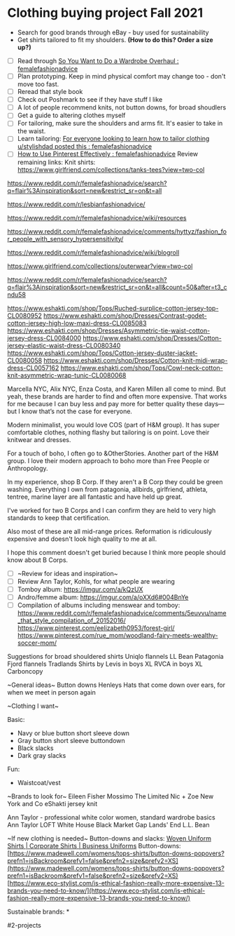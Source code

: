 # Clothing buying project Fall 2021
* Search for good brands through eBay - buy used for sustainability
* Get shirts tailored to fit my shoulders. **(How to do this? Order a size up?)**
- [ ] Read through [So You Want to Do a Wardrobe Overhaul : femalefashionadvice](https://www.reddit.com/r/femalefashionadvice/comments/2sz2lo/so_you_want_to_do_a_wardrobe_overhaul/)
- [ ] Plan prototyping. Keep in mind physical comfort may change too - don't move too fast.
- [ ] Reread that style book
- [ ] Check out Poshmark to see if they have stuff I like
- [ ] A lot of people recommend knits, not button downs, for broad shoudlers
- [ ] Get a guide to altering clothes myself
- [ ] For tailoring, make sure the shoulders and arms fit. It's easier to take in the waist. 
- [ ] Learn tailoring: [For everyone looking to learn how to tailor clothing u/stylishdad posted this : femalefashionadvice](https://www.reddit.com/r/femalefashionadvice/comments/abc4kn/for_everyone_looking_to_learn_how_to_tailor/)
- [ ] [How to Use Pinterest Effectively : femalefashionadvice](https://www.reddit.com/r/femalefashionadvice/comments/26e24g/how_to_use_pinterest_effectively/)
Review remaining links:
Knit shirts: https://www.girlfriend.com/collections/tanks-tees?view=two-col

https://www.reddit.com/r/femalefashionadvice/search?q=flair%3Ainspiration&sort=new&restrict_sr=on&t=all

https://www.reddit.com/r/lesbianfashionadvice/

https://www.reddit.com/r/femalefashionadvice/wiki/resources

https://www.reddit.com/r/femalefashionadvice/comments/hyttyz/fashion_for_people_with_sensory_hypersensitivity/

https://www.reddit.com/r/femalefashionadvice/wiki/blogroll

https://www.girlfriend.com/collections/outerwear?view=two-col

https://www.reddit.com/r/femalefashionadvice/search?q=flair%3Ainspiration&sort=new&restrict_sr=on&t=all&count=50&after=t3_cndu58


https://www.eshakti.com/shop/Tops/Ruched-surplice-cotton-jersey-top-CL0080952
https://www.eshakti.com/shop/Dresses/Contrast-godet-cotton-jersey-high-low-maxi-dress-CL0085083
https://www.eshakti.com/shop/Dresses/Asymmetric-tie-waist-cotton-jersey-dress-CL0084000
https://www.eshakti.com/shop/Dresses/Cotton-jersey-elastic-waist-dress-CL0080340
https://www.eshakti.com/shop/Tops/Cotton-jersey-duster-jacket-CL0080058
https://www.eshakti.com/shop/Dresses/Cotton-knit-midi-wrap-dress-CL0057162
https://www.eshakti.com/shop/Tops/Cowl-neck-cotton-knit-asymmetric-wrap-tunic-CL0080068


Marcella NYC, Alix NYC, Enza Costa, and Karen Millen all come to mind. But yeah, these brands are harder to find and often more expensive. That works for me because I can buy less and pay more for better quality these days—but I know that’s not the case for everyone.

Modern minimalist, you would love COS (part of H&M group). It has super comfortable clothes, nothing flashy but tailoring is on point. Love their knitwear and dresses.

For a touch of boho, I often go to &OtherStories. Another part of the H&M group. I love their modern approach to boho more than Free People or Anthropology. 

In my experience, shop B Corp. If they aren't a B Corp they could be green washing. Everything I own from patagonia, allbirds, girlfriend, athleta, tentree, marine layer are all fantastic and have held up great.

I've worked for two B Corps and I can confirm they are held to very high standards to keep that certification.

Also most of these are all mid-range prices. Reformation is ridiculously expensive and doesn't look high quality to me at all.

I hope this comment doesn't get buried because I think more people should know about B Corps.


- [ ] ~Review for ideas and inspiration~
- [ ] Review Ann Taylor, Kohls, for what people are wearing
- [ ] Tomboy album: https://imgur.com/a/kQzUX
- [ ] Andro/femme album: https://imgur.com/a/oXXd6#004BnYe
- [ ] Compilation of albums including menswear and tomboy: https://www.reddit.com/r/femalefashionadvice/comments/5euvvu/name_that_style_compilation_of_20152016/
https://www.pinterest.com/eelizabeth0953/forest-girl/
https://www.pinterest.com/rue_mom/woodland-fairy-meets-wealthy-soccer-mom/

Suggestions for broad shouldered shirts
Uniqlo flannels
LL Bean
Patagonia Fjord flannels
Tradlands
Shirts by Levis in boys XL
RVCA in boys XL
Carboncopy


~General ideas~
Button downs
Henleys
Hats that come down over ears, for when we meet in person again


~Clothing I want~

Basic:
* Navy or blue button short sleeve down
* Gray button short sleeve buttondown
* Black slacks
* Dark gray slacks

Fun:
* Waistcoat/vest


~Brands to look for~
Eileen Fisher
Mossimo
The Limited
Nic + Zoe
New York and Co
eShakti jersey knit

Ann Taylor - professional white color women, standard wardrobe basics
Ann Taylor LOFT
White House Black Market
Gap
Lands' End
L.L. Bean

~If new clothing is needed~
Button-downs and slacks: [Woven Uniform Shirts | Corporate Shirts | Business Uniforms](https://www.waitstuff.com/apparel/uniform-shirts/button-down-dress-shirts/)
Button-downs: [https://www.madewell.com/womens/tops-shirts/button-downs-popovers?prefn1=isBackroom&prefv1=false&prefn2=size&prefv2=XS](https://www.madewell.com/womens/tops-shirts/button-downs-popovers?prefn1=isBackroom&prefv1=false&prefn2=size&prefv2=XS)
[https://www.eco-stylist.com/is-ethical-fashion-really-more-expensive-13-brands-you-need-to-know/](https://www.eco-stylist.com/is-ethical-fashion-really-more-expensive-13-brands-you-need-to-know/)

Sustainable brands:
* 

#2-projects